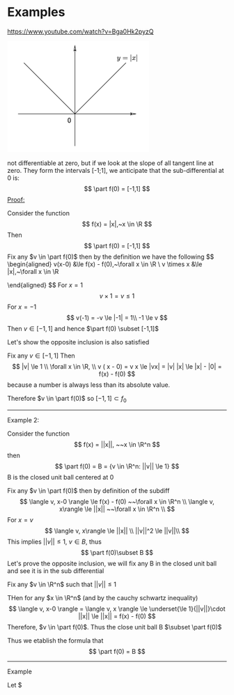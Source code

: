 # Examples

<https://www.youtube.com/watch?v=Bga0Hk2pyzQ>

![Drag Racing](im1.png)

not differentiable at zero, but if we look at the slope of all tangent line at zero. They form the intervals [-1;1], we anticipate that the sub-differential at 0 is:
$$
\part f(0) = [-1,1]
$$
<u>Proof:</u>

Consider the function
$$
f(x) = |x|,~x \in \R
$$
Then
$$
\part f(0) = [-1,1]
$$
Fix any $v \in \part f(0)$ then by the definition we have the following
$$
\begin{aligned}
 v(x-0) &\le f(x) - f(0),~\forall x \in \R \\
 v  \times x &\le |x|,~\forall x \in \R

\end{aligned}
$$
For $x=1$
$$
v\times 1 = v \le 1
$$
For $x=-1$
$$
v(-1) = -v \le |-1| = 1\\
-1 \le v
$$
Then $v \in [-1,1]$ and hence $\part f(0) \subset [-1,1]$

Let's show the opposite inclusion is also satisfied

Fix any $v \in [-1,1]$ Then
$$
|v| \le 1 \\
\forall x \in \R, \\
v ( x - 0) = v x \le |vx| = |v| |x| \le |x| - |0| = f(x) - f(0)
$$
because a number is always less than its absolute value.

Therefore $v \in \part f(0)$ so $[-1,1] \subset f_0$

----------

Example 2:

Consider the function
$$
f(x) = ||x||, ~~x \in \R^n
$$
then 
$$
\part f(0) = B = {v \in \R^n: ||v|| \le 1}
$$
B is the closed unit ball centered at 0

Fix any $v \in \part f(0)$ then by definition of the subdiff
$$
\langle v, x-0 \rangle \le f(x) - f(0) ~~\forall x \in \R^n \\
\langle v, x\rangle \le ||x||  ~~\forall x \in \R^n \\
$$
For $x=v$
$$
\langle v, x\rangle \le ||x||  \\
||v||^2 \le ||v||\\
$$
This implies $||v|| \le 1$, $v \in B$, thus
$$
\part f(0)\subset B
$$
Let's prove the opposite inclusion, we will fix any B in the closed unit ball and see it is in the sub differential

Fix any $v \in \R^n$ such that $||v|| \le 1$

THen for any $x \in \R^n$ (and by the cauchy schwartz inequality)
$$
\langle v, x-0 \rangle = \langle v, x \rangle \le \underset{\le 1}{||v||}\cdot ||x|| \le ||x|| = f(x) - f(0)
$$
Therefore, $v \in \part f(0)$. Thus the close unit ball B $\subset \part f(0)$

Thus we etablish the formula that 
$$
\part f(0) = B
$$

--------------

Example

Let $

















